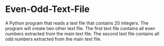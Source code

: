 # Even-Odd-Text-File
A Python program that reads a text file that contains 20 integers. The program will create two other text file. The first text file contains all even numbers extracted from the main text file. The second text file contains all odd numbers extracted from the main text file.
